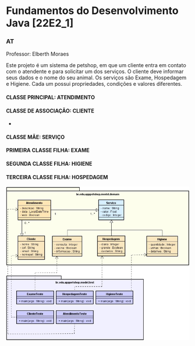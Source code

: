 # Fundamentos do Desenvolvimento Java [22E2_1] 
### AT


Professor: Elberth Moraes

Este projeto é um sistema de petshop, em que um cliente entra em contato com o
atendente e para solicitar um dos serviços. O cliente deve informar seus dados e o nome do
seu animal. Os serviços são Exame, Hospedagem e Higiene. Cada um possui propriedades,
condições e valores diferentes.

#### CLASSE PRINCIPAL: ATENDIMENTO
#### CLASSE DE ASSOCIAÇÃO: CLIENTE
-
#### CLASSE MÃE: SERVIÇO
#### PRIMEIRA CLASSE FILHA: EXAME
#### SEGUNDA CLASSE FILHA: HIGIENE
#### TERCEIRA CLASSE FILHA: HOSPEDAGEM

![](https://github.com/ericfg19/petshop-java/blob/main/apppetshop/src/main/resources/static/img/classdiagram.jpg)
